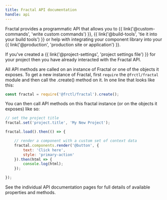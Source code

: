 ```yaml
---
title: Fractal API documentation
handle: api
---
```


Fractal provides a programmatic API that allows you to {{ link('@custom-commands', 'write custom commands') }}, {{ link('@build-tools', 'tie it into your build tools') }} or help with integrating your component library into your {{ link('@production', 'production site or application') }}.

If you've created a {{ link('@project-settings', 'project settings file') }} for your project then you have already interacted with the Fractal API.

All API methods are called on an instance of Fractal or one of the objects it exposes. To get a new instance of Fractal, first `require` the `@frctl/fractal` module and then call the .create() method on it. In one line that looks like this:

```js
const fractal = require('@frctl/fractal').create();
```

You can then call API methods on this fractal instance (or on the objects it exposes) like so:

```js
// set the project title
fractal.set('project.title', 'My New Project');

fractal.load().then(() => {

    // render a component with a custom set of context data
    fractal.components.render('@button', {
        text: 'Click here',
        style: 'primary-action'
    }).then(html => {
        console.log(html);
    });

});

```

See the individual API documentation pages for full details of available properties and methods.
